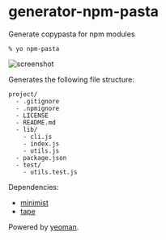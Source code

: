 # generator-npm-pasta

Generate copypasta for npm modules

```
% yo npm-pasta
```

![screenshot](https://raw.githubusercontent.com/rodowi/generator-npm-pasta/master/screenshot.png)

Generates the following file structure:

```
project/
  - .gitignore
  - .npmignore
  - LICENSE
  - README.md
  - lib/
    - cli.js
    - index.js
    - utils.js
  - package.json
  - test/
    - utils.test.js
```

Dependencies:
- [minimist](https://github.com/substack/minimist)
- [tape](https://github.com/substack/tape)

Powered by [yeoman](http://yeoman.io/).
